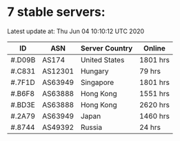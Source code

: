 # 7 stable servers:

Latest update at: Thu Jun 04 10:10:12 UTC 2020

| ID | ASN | Server Country | Online |
| -- | --- | -------------- | ------ |
| #.D09B | AS174 | United States | 1801 hrs |
| #.C831 | AS12301 | Hungary | 79 hrs |
| #.7F1D | AS63949 | Singapore | 1801 hrs |
| #.B6F8 | AS63888 | Hong Kong | 1551 hrs |
| #.BD3E | AS63888 | Hong Kong | 2620 hrs |
| #.2A79 | AS63949 | Japan | 1460 hrs |
| #.8744 | AS49392 | Russia | 24 hrs |

